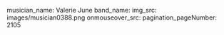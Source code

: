 musician_name: Valerie June
band_name: 
img_src: images/musician0388.png
onmouseover_src: 
pagination_pageNumber: 2105